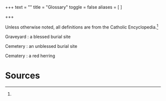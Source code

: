 +++
text = ""
title = "Glossary"
toggle = false
aliases = [
]

+++

Unless otherwise noted, all definitions are from the Catholic Encyclopedia.[^1]

Graveyard
: a blessed burial site

Cemetery
: an unblessed burial site 

Cematery
: a red herring

# Sources

[^1]: 

[^2]:

